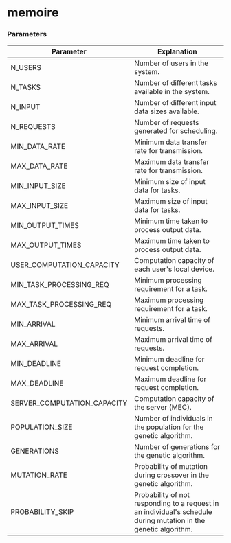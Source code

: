 # memoire


### Parameters
| Parameter                   | Explanation                                                                                                   |
|---------------------------- |-------------------------------------------------------------------------------------------------------------- |
| N_USERS                     | Number of users in the system.                                                                               |
| N_TASKS                     | Number of different tasks available in the system.                                                           |
| N_INPUT                     | Number of different input data sizes available.                                                             |
| N_REQUESTS                  | Number of requests generated for scheduling.                                                                 |
| MIN_DATA_RATE               | Minimum data transfer rate for transmission.                                                                 |
| MAX_DATA_RATE               | Maximum data transfer rate for transmission.                                                                 |
| MIN_INPUT_SIZE              | Minimum size of input data for tasks.                                                                        |
| MAX_INPUT_SIZE              | Maximum size of input data for tasks.                                                                        |
| MIN_OUTPUT_TIMES            | Minimum time taken to process output data.                                                                   |
| MAX_OUTPUT_TIMES            | Maximum time taken to process output data.                                                                   |
| USER_COMPUTATION_CAPACITY   | Computation capacity of each user's local device.                                                           |
| MIN_TASK_PROCESSING_REQ     | Minimum processing requirement for a task.                                                                   |
| MAX_TASK_PROCESSING_REQ     | Maximum processing requirement for a task.                                                                   |
| MIN_ARRIVAL                 | Minimum arrival time of requests.                                                                            |
| MAX_ARRIVAL                 | Maximum arrival time of requests.                                                                            |
| MIN_DEADLINE                | Minimum deadline for request completion.                                                                     |
| MAX_DEADLINE                | Maximum deadline for request completion.                                                                     |
| SERVER_COMPUTATION_CAPACITY | Computation capacity of the server (MEC).                                                                    |
| POPULATION_SIZE             | Number of individuals in the population for the genetic algorithm.                                          |
| GENERATIONS                | Number of generations for the genetic algorithm.                                                            |
| MUTATION_RATE               | Probability of mutation during crossover in the genetic algorithm.                                          |
| PROBABILITY_SKIP            | Probability of not responding to a request in an individual's schedule during mutation in the genetic algorithm. |

